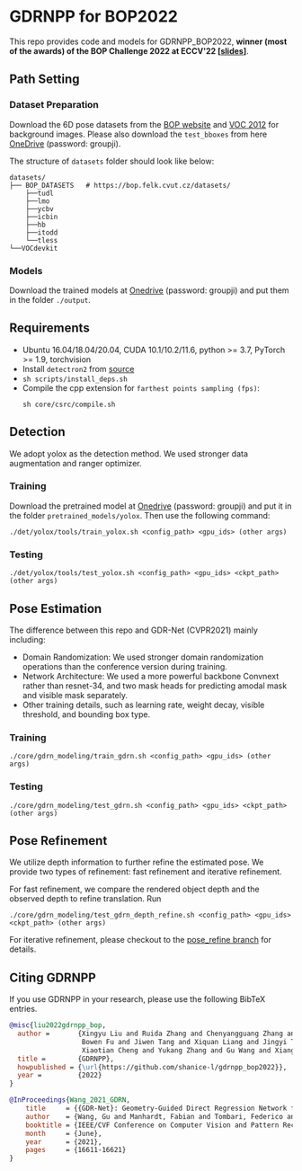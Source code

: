# GDRNPP for BOP2022

This repo provides code and models for GDRNPP_BOP2022, **winner (most of the awards) of the BOP Challenge 2022 at ECCV'22 [[slides](http://cmp.felk.cvut.cz/sixd/workshop_2022/slides/bop_challenge_2022_results.pdf)]**.

## Path Setting

### Dataset Preparation
Download the 6D pose datasets from the
[BOP website](https://bop.felk.cvut.cz/datasets/) and
[VOC 2012](https://pjreddie.com/projects/pascal-voc-dataset-mirror/)
for background images.
Please also download the  `test_bboxes` from
here [OneDrive](https://mailstsinghuaeducn-my.sharepoint.com/:f:/g/personal/liuxy21_mails_tsinghua_edu_cn/Eq_2aCC0RfhNisW8ZezYtIoBGfJiRIZnFxbITuQrJ56DjA?e=hPbJz2) (password: groupji).

The structure of `datasets` folder should look like below:
```
datasets/
├── BOP_DATASETS   # https://bop.felk.cvut.cz/datasets/
    ├──tudl
    ├──lmo
    ├──ycbv
    ├──icbin
    ├──hb
    ├──itodd
    └──tless
└──VOCdevkit
```


### Models

Download the trained models at [Onedrive](https://mailstsinghuaeducn-my.sharepoint.com/:f:/g/personal/liuxy21_mails_tsinghua_edu_cn/EgOQzGZn9A5DlaQhgpTtHBwB2Bwyx8qmvLauiHFcJbnGSw?e=EZ60La) (password: groupji) and put them in the folder `./output`.


## Requirements
* Ubuntu 16.04/18.04/20.04, CUDA 10.1/10.2/11.6, python >= 3.7, PyTorch >= 1.9, torchvision
* Install `detectron2` from [source](https://github.com/facebookresearch/detectron2)
* `sh scripts/install_deps.sh`
* Compile the cpp extension for `farthest points sampling (fps)`:
    ```
    sh core/csrc/compile.sh
    ```

## Detection

We adopt yolox as the detection method. We used stronger data augmentation and ranger optimizer.

### Training 

Download the pretrained model at [Onedrive](https://mailstsinghuaeducn-my.sharepoint.com/:f:/g/personal/liuxy21_mails_tsinghua_edu_cn/EkCTrRfHUZVEtD7eHwLkYSkBCTXlh9ekDteSzK6jM4oo-A?e=6TCh8y) (password: groupji) and put it in the folder `pretrained_models/yolox`. Then use the following command:

`./det/yolox/tools/train_yolox.sh <config_path> <gpu_ids> (other args)`

### Testing 

`./det/yolox/tools/test_yolox.sh <config_path> <gpu_ids> <ckpt_path> (other args)`

## Pose Estimation

The difference between this repo and GDR-Net (CVPR2021) mainly including:

* Domain Randomization: We used stronger domain randomization operations than the conference version during training.
* Network Architecture: We used a more powerful backbone Convnext rather than resnet-34,  and two  mask heads for predicting amodal mask and visible mask separately.
* Other training details, such as learning rate, weight decay, visible threshold, and bounding box type.

### Training 

`./core/gdrn_modeling/train_gdrn.sh <config_path> <gpu_ids> (other args)`

### Testing 

`./core/gdrn_modeling/test_gdrn.sh <config_path> <gpu_ids> <ckpt_path> (other args)`

## Pose Refinement

We utilize depth information to further refine the estimated pose.
We provide two types of refinement: fast refinement and iterative refinement.

For fast refinement, we compare the rendered object depth and the observed depth to refine translation.
Run

`./core/gdrn_modeling/test_gdrn_depth_refine.sh <config_path> <gpu_ids> <ckpt_path> (other args)`

For iterative refinement, please checkout to the [pose_refine branch](https://github.com/shanice-l/gdrnpp_bop2022/tree/pose_refine) for details.

## Citing GDRNPP

If you use GDRNPP in your research, please use the following BibTeX entries.

```BibTeX
@misc{liu2022gdrnpp_bop,
  author =       {Xingyu Liu and Ruida Zhang and Chenyangguang Zhang and 
                  Bowen Fu and Jiwen Tang and Xiquan Liang and Jingyi Tang and 
                  Xiaotian Cheng and Yukang Zhang and Gu Wang and Xiangyang Ji},
  title =        {GDRNPP},
  howpublished = {\url{https://github.com/shanice-l/gdrnpp_bop2022}},
  year =         {2022}
}

@InProceedings{Wang_2021_GDRN,
    title     = {{GDR-Net}: Geometry-Guided Direct Regression Network for Monocular 6D Object Pose Estimation},
    author    = {Wang, Gu and Manhardt, Fabian and Tombari, Federico and Ji, Xiangyang},
    booktitle = {IEEE/CVF Conference on Computer Vision and Pattern Recognition (CVPR)},
    month     = {June},
    year      = {2021},
    pages     = {16611-16621}
}
```

